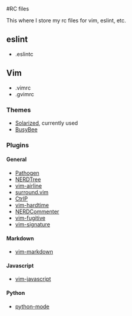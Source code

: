 #RC files

This where I store my rc files for vim, eslint, etc.

## eslint

+ .eslintc

## Vim

+ .vimrc
+ .gvimrc

### Themes
+ [Solarized](https://github.com/altercation/vim-colors-solarized), currently used
+ [BusyBee](http://www.vim.org/scripts/script.php?script_id=2549)


### Plugins

#### General
+ [Pathogen](https://github.com/tpope/vim-pathogen)
+ [NERDTree](https://github.com/scrooloose/nerdtree)
+ [vim-airline](https://github.com/bling/vim-airline)
+ [surround.vim](https://github.com/tpope/vim-surround)
+ [CtrlP](kien.github.io/ctrlp.vim)
+ [vim-hardtime](https://github.com/takac/vim-hardtime)
+ [NERDCommenter](https://github.com/scrooloose/nerdcommenter)
+ [vim-fugitive](https://github.com/tpope/vim-fugitive)
+ [vim-signature](https://github.com/kshenoy/vim-signature)

#### Markdown
+ [vim-markdown](https://github.com/plasticboy/vim-markdown)

#### Javascript
+ [vim-javascript](https://github.com/pangloss/vim-javascript)

#### Python
+ [python-mode](https://github.com/klen/python-mode)
